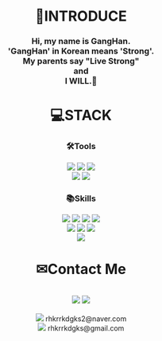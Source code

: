 <div align="center">
<h1>👋INTRODUCE</h1>
<h3>Hi, my name is GangHan.  
<br>
'GangHan' in Korean means 'Strong'.
<br>
My parents say "Live Strong"  
<br>
and 
<br>
I WILL.💪</h3>
<h1>💻STACK</h1>
<h3>🛠Tools</h3>
<img src="https://img.shields.io/badge/UnrealEngine-0E1128?style=flat-square&logo=unrealengine&logoColor=white"/>
<img src="https://img.shields.io/badge/Unity-EEEEEE?style=flat-square&logo=unity&logoColor=black"/>
<img src="https://img.shields.io/badge/Eclipse-2C2255?style=flat-square&logo=eclipseide&logoColor=white"/>
<br>
<img src="https://img.shields.io/badge/VSCode-007ACC?style=flat-square&logo=visualstudiocode&logoColor=white"/>
<img src="https://img.shields.io/badge/MySQL-4479A1?style=flat-square&logo=mysql&logoColor=white"/>
<br>
<h3>📚Skills</h3>
<img src="https://img.shields.io/badge/C++-00599C?style=flat-square&logo=cplusplus&logoColor=white"/>
<img src="https://img.shields.io/badge/Java-00838F?style=flat-square&logo=Java&logoColor=white"/>
<img src="https://img.shields.io/badge/C%20Sharp-239120?style=flat-square&logo=csharp&logoColor=white"/>  
<img src="https://img.shields.io/badge/Spring-6DB33F?style=flat-square&logo=Spring&logoColor=white"/>
<br>
<img src="https://img.shields.io/badge/Vue.js-4FC08D?style=flat-square&logo=vuedotjs&logoColor=white"/>
<img src="https://img.shields.io/badge/CSS3-1572B6?style=flat-square&logo=css3&logoColor=white"/>
<img src="https://img.shields.io/badge/HTML5-E34F26?style=flat-square&logo=html5&logoColor=white"/>
<br>
<img src="https://github-readme-stats.vercel.app/api/top-langs/?username=StrongGwak&layout=compact">
<h1>✉Contact Me</h1>
<br>
<a href="https://www.notion.so/stronggwak/1152c9f5f22780cfb06ec634fe4492d1"><img src="https://img.shields.io/badge/Portfolio-F7F8E0?style=flat-square&logo=notion&logoColor=black"/></a>
<a href="https://velog.io/@rhkrrkdgks/"><img src="https://img.shields.io/badge/Velog-20C997?style=flat-square&logo=velog&logoColor=white"/></a>
<br>
<br>
<img src="https://img.shields.io/badge/Naver-03C75A?style=flat-square&logo=naver&logoColor=white"/> rhkrrkdgks2@naver.com
<br>
<img src="https://img.shields.io/badge/Gmail-EA4335?style=flat-square&logo=gmail&logoColor=white"/> rhkrrkdgks@gmail.com
</div>
